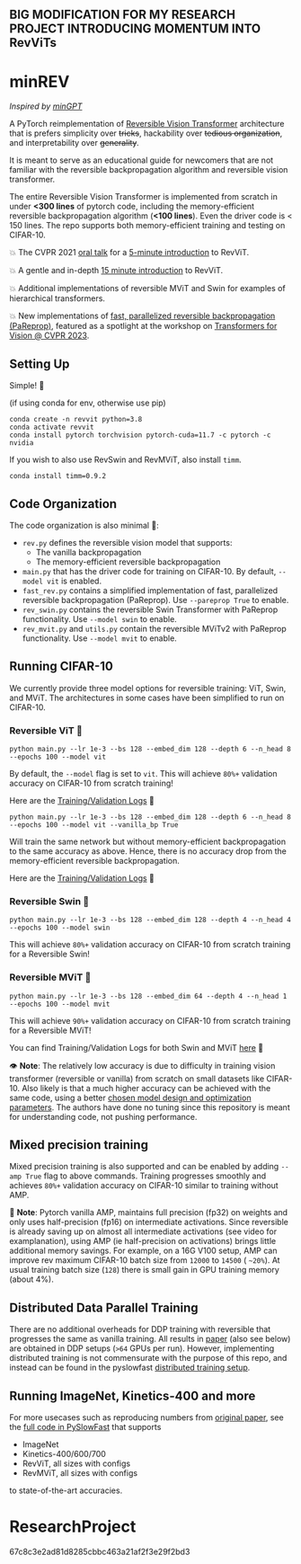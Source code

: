 ## BIG MODIFICATION FOR MY RESEARCH PROJECT INTRODUCING MOMENTUM INTO RevViTs

<h1> minREV </h1>

*Inspired by [minGPT](https://github.com/karpathy/minGPT)* 


A PyTorch reimplementation of [Reversible Vision Transformer](https://openaccess.thecvf.com/content/CVPR2022/papers/Mangalam_Reversible_Vision_Transformers_CVPR_2022_paper.pdf) architecture that is prefers simplicity over ~~tricks~~, hackability over ~~tedious organization~~, and interpretability over ~~generality~~. 

It is meant to serve as an educational guide for newcomers that are not familiar with the reversible backpropagation algorithm and reversible vision transformer. 

The entire Reversible Vision Transformer is implemented from scratch in under **<300 lines** of pytorch code, including the memory-efficient reversible backpropagation algorithm (**<100 lines**). Even the driver code is < 150 lines. The repo supports both memory-efficient training and testing on CIFAR-10.  

💥 The CVPR 2021 [oral talk](https://www.youtube.com/watch?v=AWu-f71C4Nk) for a [5-minute introduction](https://www.youtube.com/watch?v=AWu-f71C4Nk) to RevViT. 

💥 A gentle and in-depth [15 minute introduction](https://youtu.be/X_xyt26tkRY?t=3350) to RevViT.  

💥 Additional implementations of reversible MViT and Swin for examples of hierarchical transformers.

💥 New implementations of [fast, parallelized reversible backpropagation (PaReprop)](https://tylerzhu.com/pareprop/), featured as a spotlight at the workshop on [Transformers for Vision @ CVPR 2023](https://sites.google.com/view/t4v-cvpr23). 

<h2> Setting Up </h2>

Simple! 🌟

(if using conda for env, otherwise use pip)
```
conda create -n revvit python=3.8
conda activate revvit
conda install pytorch torchvision pytorch-cuda=11.7 -c pytorch -c nvidia
```

If you wish to also use RevSwin and RevMViT, also install ```timm```.
```
conda install timm=0.9.2
```

<h2> Code Organization </h2>

The code organization is also minimal 💫:

- `rev.py` defines the reversible vision model that supports: 
    -  The vanilla backpropagation 
    -  The memory-efficient reversible backpropagation    
- `main.py` that has the driver code for training on CIFAR-10. By default, `--model vit` is enabled.
- `fast_rev.py` contains a simplified implementation of fast, parallelized reversible backpropagation (PaReprop). Use `--pareprop True` to enable. 
- `rev_swin.py` contains the reversible Swin Transformer with PaReprop functionality. Use `--model swin` to enable.
- `rev_mvit.py` and `utils.py` contain the reversible MViTv2 with PaReprop functionality. Use `--model mvit` to enable. 

## Running CIFAR-10

We currently provide three model options for reversible training: ViT, Swin, and MViT. 
The architectures in some cases have been simplified to run on CIFAR-10.

### Reversible ViT 🍦

`python main.py --lr 1e-3 --bs 128 --embed_dim 128 --depth 6 --n_head 8 --epochs 100 --model vit`

By default, the `--model` flag is set to `vit`. This will achieve `80%+` validation accuracy on CIFAR-10 from scratch training! 

Here are the [Training/Validation Logs](https://api.wandb.ai/links/action_anticipation/d0hqnv67) 💯 

`python main.py --lr 1e-3 --bs 128 --embed_dim 128 --depth 6 --n_head 8 --epochs 100 --model vit --vanilla_bp True`

Will train the same network but without memory-efficient backpropagation to the same accuracy as above.
Hence, there is no accuracy drop from the memory-efficient reversible backpropagation.  

Here are the [Training/Validation Logs](https://api.wandb.ai/links/action_anticipation/r7k0v3kd) 💯 

### Reversible Swin 🐬

`python main.py --lr 1e-3 --bs 128 --embed_dim 128 --depth 4 --n_head 4 --epochs 100 --model swin`

This will achieve `80%+` validation accuracy on CIFAR-10 from scratch training for a Reversible Swin!

### Reversible MViT 🏰

`python main.py --lr 1e-3 --bs 128 --embed_dim 64 --depth 4 --n_head 1 --epochs 100 --model mvit`

This will achieve `90%+` validation accuracy on CIFAR-10 from scratch training for a Reversible MViT!

You can find Training/Validation Logs for both Swin and MViT [here](https://api.wandb.ai/links/tyleryzhu/rt2amae6) 💯 

👁️ **Note**: The relatively low accuracy is due to difficulty in training vision transformer (reversible or vanilla) from scratch on small datasets like CIFAR-10. Also likely is that a much higher accuracy can be achieved with the same code, using a better [chosen model design and optimization parameters](https://github.com/tysam-code/hlb-CIFAR10). The authors have done no tuning since this repository is meant for understanding code, not pushing performance. 

<h2> Mixed precision training </h2>

Mixed precision training is also supported and can be enabled by adding `--amp True` flag to above commands. Training progresses smoothly and achieves `80%+` validation accuracy on CIFAR-10 similar to training without AMP. 


📝  **Note**: Pytorch vanilla AMP, maintains full precision (fp32) on weights and only uses half-precision (fp16) on intermediate activations. Since reversible is already saving up on almost all intermediate activations (see video for examplanation), using AMP (ie half-precision on activations) brings little additional memory savings. For example, on a 16G V100 setup, AMP can improve rev maximum CIFAR-10 batch size from `12000` to `14500` ( `~20%`). At usual training batch size (`128`) there is small gain in GPU training memory (about 4%). 

<h2> Distributed Data Parallel Training </h2>

There are no additional overheads for DDP training with reversible that progresses the same as vanilla training. All results in [paper](https://arxiv.org/abs/2302.04869) (also see below) are obtained in DDP setups (`>64` GPUs per run). However, implementing distributed training is not commensurate with the purpose of this repo, and instead can be found in the pyslowfast [distributed training setup](https://github.com/facebookresearch/SlowFast/blob/99a655bd533d7fddd7f79509e3dfaae811767b5c/slowfast/models/build.py#L69-L83).  

<h2> Running ImageNet, Kinetics-400 and more </h2>

For more usecases such as reproducing numbers from [original paper](https://openaccess.thecvf.com/content/CVPR2022/papers/Mangalam_Reversible_Vision_Transformers_CVPR_2022_paper.pdf), see the [full code in PySlowFast](https://github.com/facebookresearch/SlowFast) that supports 

- ImageNet 
- Kinetics-400/600/700 
- RevViT, all sizes with configs 
- RevMViT, all sizes with configs 

to state-of-the-art accuracies. 



# ResearchProject
67c8c3e2ad81d8285cbbc463a21af2f3e29f2bd3
